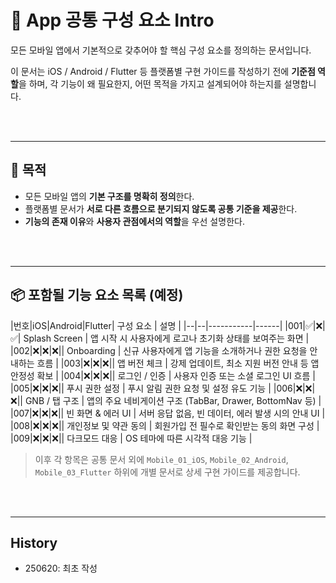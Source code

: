 # 📱 App 공통 구성 요소 Intro

모든 모바일 앱에서 기본적으로 갖추어야 할 핵심 구성 요소를 정의하는 문서입니다.

이 문서는 iOS / Android / Flutter 등 플랫폼별 구현 가이드를 작성하기 전에 **기준점 역할**을 하며,
각 기능이 왜 필요한지, 어떤 목적을 가지고 설계되어야 하는지를 설명합니다.

<br><br>

---

## 🎯 목적
- 모든 모바일 앱의 **기본 구조를 명확히 정의**한다.
- 플랫폼별 문서가 **서로 다른 흐름으로 분기되지 않도록 공통 기준을 제공**한다.
- **기능의 존재 이유**와 **사용자 관점에서의 역할**을 우선 설명한다.

<br><br>

---

## 📦 포함될 기능 요소 목록 (예정)

|번호|iOS|Android|Flutter| 구성 요소 | 설명 |
|--|--|-----------|------|
|001|✅|❌|✅| Splash Screen | 앱 시작 시 사용자에게 로고나 초기화 상태를 보여주는 화면 |
|002|❌|❌|❌|| Onboarding | 신규 사용자에게 앱 기능을 소개하거나 권한 요청을 안내하는 흐름 |
|003|❌|❌|❌|| 앱 버전 체크 | 강제 업데이트, 최소 지원 버전 안내 등 앱 안정성 확보  |
|004|❌|❌|❌|| 로그인 / 인증 | 사용자 인증 또는 소셜 로그인 UI 흐름 |
|005|❌|❌|❌|| 푸시 권한 설정 | 푸시 알림 권한 요청 및 설정 유도 기능 |
|006|❌|❌|❌|| GNB / 탭 구조 | 앱의 주요 네비게이션 구조 (TabBar, Drawer, BottomNav 등) |
|007|❌|❌|❌|| 빈 화면 & 에러 UI | 서버 응답 없음, 빈 데이터, 에러 발생 시의 안내 UI |
|008|❌|❌|❌|| 개인정보 및 약관 동의 | 회원가입 전 필수로 확인받는 동의 화면 구성 |
|009|❌|❌|❌|| 다크모드 대응 | OS 테마에 따른 시각적 대응 기능 |

> 이후 각 항목은 공통 문서 외에 `Mobile_01_iOS`, `Mobile_02_Android`, `Mobile_03_Flutter` 하위에 개별 문서로 상세 구현 가이드를 제공합니다.

<br><br>

---

## History
- 250620: 최초 작성
